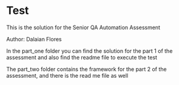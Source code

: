 # Test
 
This is the solution for the Senior QA Automation Assessment

Author: Dalaian Flores

In the part_one folder you can find the solution for the part 1 of the assessment
and also find the readme file to execute the test

The part_two folder contains the framework for the part 2 of the assessment, and there is the read me file as well 
